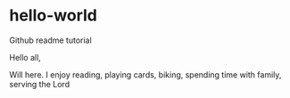 # hello-world
Github readme tutorial

Hello all,

Will here.  I enjoy reading, playing cards, biking, spending time with family, serving the Lord
